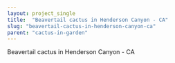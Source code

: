 ```yaml
---
layout: project_single
title:  "Beavertail cactus in Henderson Canyon - CA"
slug: "beavertail-cactus-in-henderson-canyon-ca"
parent: "cactus-in-garden"
---
```

Beavertail cactus in Henderson Canyon - CA
